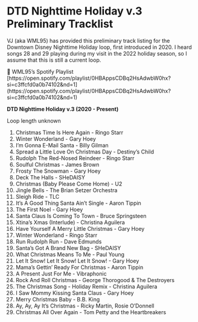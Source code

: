 # DTD Nighttime Holiday v.3 Preliminary Tracklist

VJ (aka WML95) has provided this preliminary track listing for the Downtown Disney Nighttime Holiday loop, first introduced in 2020. I heard songs 28 and 29 playing during my visit in the 2022 holiday season, so I assume that this is still a current loop.

<aside>
📌 WML95’s Spotify Playlist
[https://open.spotify.com/playlist/0HBAppsCDBq2HsAdwbW0hx?si=c3ffcfd0a0b74102&nd=1](https://open.spotify.com/playlist/0HBAppsCDBq2HsAdwbW0hx?si=c3ffcfd0a0b74102&nd=1)

</aside>

**DTD Nighttime Holiday v.3 (2020 - Present)**

Loop length unknown

1. Christmas Time Is Here Again - Ringo Starr
2. Winter Wonderland - Gary Hoey
3. I’m Gonna E-Mail Santa - Billy Gilman
4. Spread a Little Love On Christmas Day - Destiny’s Child
5. Rudolph The Red-Nosed Reindeer - Ringo Starr
6. Soulful Christmas - James Brown
7. Frosty The Snowman - Gary Hoey
8. Deck The Halls - SHeDAISY
9. Christmas (Baby Please Come Home) - U2
10. Jingle Bells - The Brian Setzer Orchestra
11. Sleigh Ride - TLC
12. It’s A Good Thing Santa Ain’t Single - Aaron Tippin
13. The First Noel - Gary Hoey
14. Santa Claus Is Coming To Town - Bruce Springsteen
15. Xtina’s Xmas (Interlude) - Christina Aguilera
16. Have Yourself A Merry Little Christmas - Gary Hoey
17. Winter Wonderland - Ringo Starr
18. Run Rudolph Run - Dave Edmunds
19. Santa’s Got A Brand New Bag - SHeDAISY
20. What Christmas Means To Me - Paul Young
21. Let It Snow! Let It Snow! Let It Snow! - Gary Hoey
22. Mama’s Gettin’ Ready For Christmas - Aaron Tippin
23. A Present Just For Me - Vibraphonic
24. Rock And Roll Christmas - George Thorogood & The Destroyers
25. The Christmas Song - Holiday Remix - Christina Aguilera
26. I Saw Mommy Kissing Santa Claus - Gary Hoey
27. Merry Christmas Baby - B.B. King
28. Ay, Ay, Ay It’s Christmas - Ricky Martin, Rosie O’Donnell
29. Christmas All Over Again - Tom Petty and the Heartbreakers